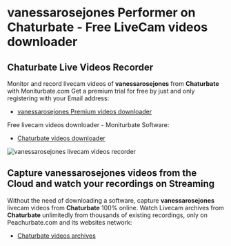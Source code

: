# vanessarosejones Performer on Chaturbate - Free LiveCam videos downloader

## Chaturbate Live Videos Recorder

Monitor and record livecam videos of **vanessarosejones** from **Chaturbate** with Moniturbate.com
Get a premium trial for free by just and only registering with your Email address:
* [vanessarosejones Premium videos downloader](https://moniturbate.com/request-demo-licence-key.html)

Free livecam videos downloader - Moniturbate Software:
* [Chaturbate videos downloader](https://moniturbate.com/moniturbate-download-software.html)

![vanessarosejones livecam videos recorder](https://peachurnet.com/templates/moniturbate-software.png)


## Capture vanessarosejones videos from the Cloud and watch your recordings on Streaming

Without the need of downloading a software, capture **vanessarosejones** livecam videos from **Chaturbate** 100% online.
Watch Livecam archives from **Chaturbate** unlimitedly from thousands of existing recordings, only on Peachurbate.com and its websites network:
* [Chaturbate videos archives](https://peachurnet.com/)